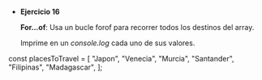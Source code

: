 - **Ejercicio 16**
    
    **For...of**: Usa un bucle forof para recorrer todos los destinos del array.
    
    Imprime en un *console.log* cada uno de sus valores.

const placesToTravel = [
  "Japon",
  "Venecia",
  "Murcia",
  "Santander",
  "Filipinas",
  "Madagascar",
];
